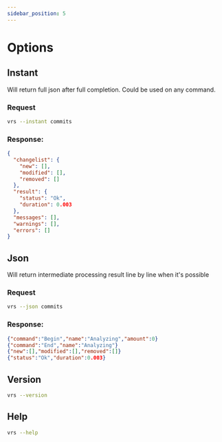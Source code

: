 ```yaml
---
sidebar_position: 5
---
```


# Options

## Instant
Will return full json after full completion. Could be used on any command.

### Request
```bash
vrs --instant commits
```
### Response:
```json
{
  "changelist": {
    "new": [],
    "modified": [],
    "removed": []
  },
  "result": {
    "status": "Ok",
    "duration": 0.003
  },
  "messages": [],
  "warnings": [],
  "errors": []
}
```

## Json
Will return intermediate processing result line by line when it's possible

### Request
```bash
vrs --json commits
```
### Response:
```json
{"command":"Begin","name":"Analyzing","amount":0}
{"command":"End","name":"Analyzing"}
{"new":[],"modified":[],"removed":[]}
{"status":"Ok","duration":0.003}
```

## Version
```bash
vrs --version
```

## Help
```bash
vrs --help
```